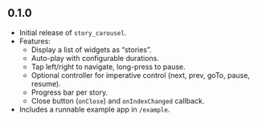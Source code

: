 ## 0.1.0

- Initial release of `story_carousel`.
- Features:
  - Display a list of widgets as “stories”.
  - Auto-play with configurable durations.
  - Tap left/right to navigate, long-press to pause.
  - Optional controller for imperative control (next, prev, goTo, pause, resume).
  - Progress bar per story.
  - Close button (`onClose`) and `onIndexChanged` callback.
- Includes a runnable example app in `/example`.